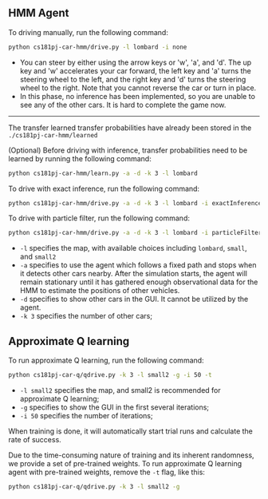 ## HMM Agent

To driving manually, run the following command:

```bash
python cs181pj-car-hmm/drive.py -l lombard -i none
```

- You can steer by either using the arrow keys or 'w', 'a', and 'd'. The up key and 'w' accelerates your car forward, the left key and 'a' turns the steering wheel to the left, and the right key and 'd' turns the steering wheel to the right. Note that you cannot reverse the car or turn in place. 
- In this phase, no inference has been implemented, so you are unable to see any of the other cars. It is hard to complete the game now.

---

The transfer learned transfer probabilities have already been stored in the `./cs181pj-car-hmm/learned`

(Optional) Before driving with inference, transfer probabilities need to be learned by running the following command:

```bash
python cs181pj-car-hmm/learn.py -a -d -k 3 -l lombard
```

To drive with exact inference, run the following command:

```bash
python cs181pj-car-hmm/drive.py -a -d -k 3 -l lombard -i exactInference
```

To drive with particle filter, run the following command:

```bash
python cs181pj-car-hmm/drive.py -a -d -k 3 -l lombard -i particleFilter
```

- `-l` specifies the map, with available choices including `lombard`, `small`, and `small2`
- `-a` specifies to use the agent which follows a fixed path and stops when it detects other cars nearby. After the simulation starts, the agent will remain stationary until it has gathered enough observational data for the HMM to estimate the positions of other vehicles.
- `-d` specifies to show other cars in the GUI. It cannot be utilized by the agent.
- `-k 3` specifies the number of other cars;

## Approximate Q learning

To run approximate Q learning, run the following command:

```bash
python cs181pj-car-q/qdrive.py -k 3 -l small2 -g -i 50 -t
```

- `-l small2` specifies the map, and small2 is recommended for approximate Q learning;
- `-g` specifies to show the GUI in the first several iterations;
- `-i 50` specifies the number of iterations;

When training is done, it will automatically start trial runs and calculate the rate of success.

Due to the time-consuming nature of training and its inherent randomness, we provide a set of pre-trained weights.
To run approximate Q learning agent with pre-trained weights, remove the `-t` flag, like this:

```bash
python cs181pj-car-q/qdrive.py -k 3 -l small2 -g
```
